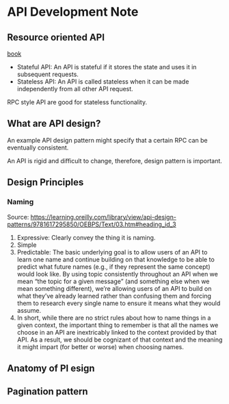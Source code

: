 # API Development Note

## Resource oriented API

[book](https://learning.oreilly.com/library/view/api-design-patterns/9781617295850/OEBPS/Text/01.htm#heading_id_5a)

- Stateful API: An API is stateful if it stores the state and uses it in
subsequent requests.
- Stateless API: An API is called stateless when it can be made independently
from all other API request.

RPC style API are good for stateless functionality.


## What are API design?

An example API design pattern might specify that a certain RPC can be eventually
consistent.

An API is rigid and difficult to change, therefore, design pattern is important.

## Design Principles

### Naming

Source: https://learning.oreilly.com/library/view/api-design-patterns/9781617295850/OEBPS/Text/03.htm#heading_id_3

1. Expressive: Clearly convey the thing it is naming.
2. Simple
3. Predictable: The basic underlying goal is to allow users of an API to learn
   one name and continue building on that knowledge to be able to predict what
   future names (e.g., if they represent the same concept) would look like. By
   using topic consistently throughout an API when we mean “the topic for a
   given message” (and something else when we mean something different), we’re
   allowing users of an API to build on what they’ve already learned rather than
   confusing them and forcing them to research every single name to ensure it
   means what they would assume.
4. In short, while there are no strict rules about how to name things in a given
   context, the important thing to remember is that all the names we choose in
   an API are inextricably linked to the context provided by that API. As a
   result, we should be cognizant of that context and the meaning it might
   impart (for better or worse) when choosing names.

## Anatomy of PI esign

## Pagination pattern






